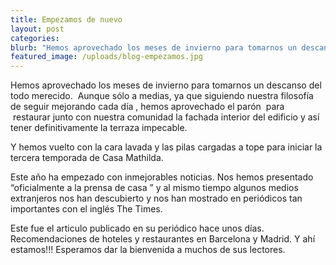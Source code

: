```yaml
---
title: Empezamos de nuevo
layout: post
categories:
blurb: "Hemos aprovechado los meses de invierno para tomarnos un descanso del todo merecido. \_Aunque sólo a medias, ya que siguiendo nuestra filosofía de seguir mejorando cada día , hemos aprovechado el parón \_para \_restaurar junto con nuestra comunidad la fachada interior del edificio y así tener definitivamente la terraza impecable."
featured_image: /uploads/blog-empezamos.jpg
---
```


Hemos aprovechado los meses de invierno para tomarnos un descanso del todo merecido. &nbsp;Aunque s&oacute;lo a medias, ya que siguiendo nuestra filosof&iacute;a de seguir mejorando cada d&iacute;a , hemos aprovechado el par&oacute;n &nbsp;para &nbsp;restaurar junto con nuestra comunidad la fachada interior del edificio y as&iacute; tener definitivamente la terraza impecable.

Y hemos vuelto con la cara lavada y las pilas cargadas a tope para iniciar la tercera temporada de Casa Mathilda.

Este a&ntilde;o ha empezado con inmejorables noticias. Nos hemos presentado “oficialmente a la prensa de casa ” y al mismo tiempo algunos medios extranjeros nos han descubierto y nos han mostrado en peri&oacute;dicos tan importantes con el ingl&eacute;s The Times.

Este fue el articulo publicado en su peri&oacute;dico hace unos d&iacute;as. Recomendaciones de hoteles y restaurantes en Barcelona y Madrid. Y ah&iacute; estamos!!! Esperamos dar la bienvenida a muchos de sus lectores.